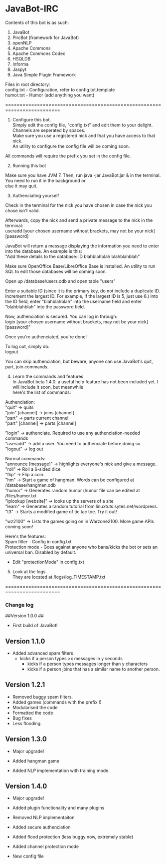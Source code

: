JavaBot-IRC
===========

Contents of this bot is as such:         
1. JavaBot          
2. PircBot (framework for JavaBot)         
3. openNLP          
4. Apache Commons         
5. Apache Commons Codec         
5. HSQLDB         
4. Informa         
5. Jaspyt         
6. Java Simple Plugin Framework              

Files in root directory:         
config.txt - Configuration, refer to config.txt.template               
humor.txt - Humor (add anything you want)         

=========================================================================

1. Configure this bot.         
Simply edit the config file, "config.txt" and edit them to your delight. Channels are seperated by spaces.         
Make sure you use a registered nick and that you have access to that nick.          
An utility to configure the config file will be coming soon.   

All commands will require the prefix you set in the config file.      
         
2. Running this bot         
         
Make sure you have JVM 7. Then, run java -jar JavaBot.jar & in the terminal. You need to run it in the background or          
else it may quit.         
         
3. Authenciating yourself         
         
Check in the terminal for the nick you have chosen in case the nick you chose isn't valid.         
         
Afterwards, copy the nick and send a private message to the nick in the terminal:         
useradd [your chosen username without brackets, may not be your nick] [password]         
         
JavaBot will return a message displaying the information you need to enter into the database. An example is this:         
"Add these details to the database: ID blahblahblah blahblahblah"         
         
Make sure OpenOffice Base/LibreOffice Base is installed. An utility to run SQL to edit those databases will be coming soon.         
         
Open up /database/users.odb and open table "users"         
         
Enter a suitable ID (since it is the primary key, do not include a duplicate ID. Increment the largest ID. 
For example, if the largest ID is 5, just use 6.) into the ID field, enter "blahblahblah" into the username 
field and enter "blahblahblah" into the password field.         
         
Now, authenciation is secured. You can log in through:         
login [your chosen username without brackets, may not be your nick] [password]"         

Once you're authenciated, you're done!         
         
To log out, simply do:         
logout     
         
You can skip authenciation, but beware, anyone can use JavaBot's quit, part, join commands.         
         
4. Learn the commands and features         
In JavaBot beta 1.4.0. a useful help feature has not been included yet. I will include it soon, but meanwhile          
here's the list of commands:         

Authenciation:         
"quit" -> quits         
"join" [channel] -> joins [channel]         
"part" -> parts current channel         
"part" [channel] -> parts [channel]         

"login" -> authenciate. Required to use any authenciation-needed commands         
"useradd" -> add a user. You need to authenciate before doing so.         
"logout" -> log out         

Normal commands:         
"announce [message]" -> highlights everyone's nick and give a message.         
"roll" -> Roll a 6-sided dice         
"flip" -> Flip a coin.         
"hm" -> Start a game of hangman. Words can be configured at /database/hangman.odb           
"humor" -> Generates random humor (humor file can be edited at /files/humor.txt         
"iplookup [website]" -> looks up the servers of a site         
"learn" -> Generates a random tutorial from linuxtuts.sytes.net/wordpress.         
"t3" -> Starts a modified game of tic tac toe. Try it out!          

"wz2100" -> Lists the games going on in Warzone2100. More game APIs coming soon!         

Here's the features:         
Spam filter - Config in config.txt                  
Protection mode - Goes against anyone who bans/kicks the bot or sets an universal ban. Disabled by default.          
 - Edit "protectionMode" in config.txt         

5. Look at the logs.         
They are located at /logs/log_TIMESTAMP.txt         

=========================================================================

### Change log ###

##Version 1.0.0 ## 
- First build of JavaBot! 

## Version 1.1.0 ## 
- Added advanced spam filters 
  - kicks if a person types >x messages in y seconds 
	- kicks if a person types messages longer than y characters 
	- kicks if a person joins that has a similar name to another person.

## Version 1.2.1 ## 
- Removed buggy spam filters. 
- Added games (commands with the prefix !) 
- Modularised the code 
- Formatted the code 
- Bug fixes 
- Less flooding.

## Version 1.3.0 ##
- Major upgrade!

- Added hangman game
- Added NLP implementation with training mode.

## Version 1.4.0 ##
- Major upgrade!

- Added plugin functionality and many plugins
- Removed NLP implementaiton
- Added secure authenciation
- Added flood protection (less buggy now, extremely stable)
- Added channel protection mode
- New config file